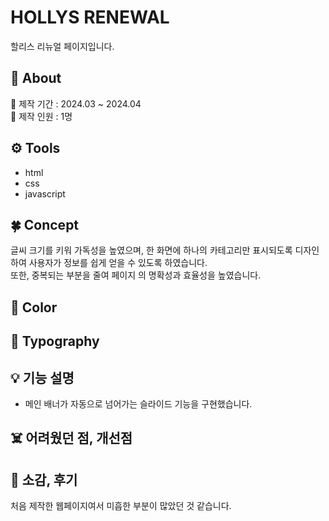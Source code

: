 # HOLLYS RENEWAL
할리스 리뉴얼 페이지입니다.

## 📢 About
📆 제작 기간 : 2024.03 ~ 2024.04 <br>
👤 제작 인원 : 1명

## ⚙️ Tools
- html
- css
- javascript

## 🍀 Concept
글씨 크기를 키워 가독성을 높였으며, 한 화면에 하나의 카테고리만 표시되도록 디자인하여 사용자가 정보를 쉽게 얻을 수 있도록 하였습니다.<br>
또한, 중복되는 부분을 줄여 페이지  의 명확성과 효율성을 높였습니다.

## 🎨 Color


## 🌙 Typography


## 💡 기능 설명
- 메인 배너가 자동으로 넘어가는 슬라이드 기능을 구현했습니다.

## ☠️ 어려웠던 점, 개선점

## 🌈 소감, 후기
처음 제작한 웹페이지여서 미흡한 부분이 많았던 것 같습니다.
